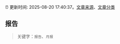 :alarm_clock: 更新时间: 2025-08-20 17:40:37。[文章来源](/README.md)、[文章分类](/TAGS.md)

## 报告


> 关键字：`报告`、`月报`



